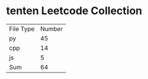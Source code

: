 # tenten Leetcode Collection

<table><tr><td>File Type</td><td>Number</td></tr><tr><td>py</td><td>45</td></tr><tr><td>cpp</td><td>14</td></tr><tr><td>js</td><td>5</td></tr><tr><td>Sum</td><td>64</td></tr></table>